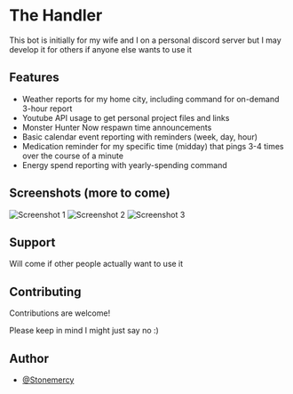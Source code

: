 
# The Handler

This bot is initially for my wife and I on a personal discord server but I may develop it for others if anyone else wants to use it


## Features

- Weather reports for my home city, including command for on-demand 3-hour report
- Youtube API usage to get personal project files and links
- Monster Hunter Now respawn time announcements
- Basic calendar event reporting with reminders (week, day, hour)
- Medication reminder for my specific time (midday) that pings 3-4 times over the course of a minute
- Energy spend reporting with yearly-spending command


## Screenshots (more to come)

![Screenshot 1](https://cdn.discordapp.com/attachments/1167244149762830417/1173636141161922570/image.png?ex=6564acd5&is=655237d5&hm=27830d714237bc7872dc8c97da8b48fed589470ac9d29b29db2cb89d01fa8faf&)
![Screenshot 2](https://cdn.discordapp.com/attachments/1167244149762830417/1171950814936453170/image.png?ex=655e8b40&is=654c1640&hm=7e9fb193e8c57c7eb2bb5b7c2982c963bee3e181de2843510ef07c8324c74c41&)
![Screenshot 3](https://cdn.discordapp.com/attachments/1167244149762830417/1173642807244750979/image.png?ex=6564b30a&is=65523e0a&hm=c36b65acdf7293b6a04fa108622a3302a87b177e218c0594126e7697e13ce39d&)


## Support

Will come if other people actually want to use it


## Contributing

Contributions are welcome!

Please keep in mind I might just say no :)


## Author

- [@Stonemercy](https://www.github.com/Stonemercy)


